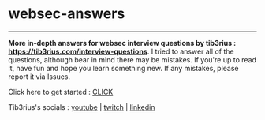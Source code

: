 # websec-answers
---
**More in-depth answers for websec interview questions by tib3rius : https://tib3rius.com/interview-questions**. I tried to answer all of the questions, although bear in mind there may be mistakes. If you're up to read it, have fun and hope you learn something new. If any mistakes, please report it via Issues.

Click here to get started : <a href="https://github.com/x1trap/websec-answers/blob/main/Tiberius%20websec/Web%20AppSec%20Interview%20Answers..md">CLICK</a>


Tib3rius's socials : <a href="https://www.youtube.com/@Tib3rius">youtube</a> | <a href="https://www.twitch.tv/0xtib3rius">twitch</a> | <a href="https://www.linkedin.com/in/tib3rius/">linkedin</a>
